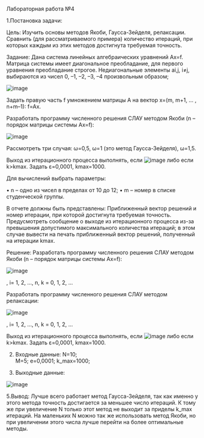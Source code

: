 Лабораторная работа №4
 
1.Постановка задачи:

Цель:
Изучить основы методов Якоби, Гаусса-Зейделя, релаксации. Сравнить (для рассматриваемого примера) количество итераций, при которых каждым из этих методов достигнута требуемая точность. 

Задание:
Дана система линейных алгебраических уравнений Ax=f. Матрица системы имеет диагональное преобладание, для первого уравнения преобладание строгое. 
Недиагональные элементы ai,j, i≠j, выбираются из чисел 0, –1, –2, –3, –4 произвольным образом; 

![image](https://github.com/SnkAnn/Num_methods/assets/108490844/729ca27e-71cd-466d-98ab-b6da0b6272cc)

Задать правую часть f умножением матрицы A на вектор x=(m, m+1, ... , n+m–1):  f=Ax. 

Разработать программу численного решения СЛАУ методом Якоби (n – порядок матрицы системы Ax=f): 

 ![image](https://github.com/SnkAnn/Num_methods/assets/108490844/954ccf2c-bbe8-436b-b2c2-1fd3255ace47)

Рассмотреть три случая: ω=0,5, ω=1 (это метод Гаусса-Зейделя), ω=1,5. 

Выход из итерационного процесса выполнять, если  ![image](https://github.com/SnkAnn/Num_methods/assets/108490844/5188dcdd-749b-4431-9556-4bca1fb956fb)
  либо если k>kmax. Задать ε=0,0001, kmax=1000. 

Для вычислений выбрать параметры: 

•	n – одно из чисел в пределах от 10 до 12; 
•	m – номер в списке студенческой группы.

В отчете должны быть представлены:
Приближенный вектор решений и номер итерации, при которой достигнута требуемая точность. Предусмотреть сообщение о выходе из итерационного процесса из-за превышения допустимого максимального количества итераций; в этом случае вывести на печать приближенный вектор решений, полученный на итерации kmax. 

Решение:
Разработать программу численного решения СЛАУ методом Якоби (n – порядок матрицы системы Ax=f): 

![image](https://github.com/SnkAnn/Num_methods/assets/108490844/55e2732e-dd51-42db-8e2a-8a467149ca4b)

 ,   i= 1, 2, …, n,   k = 0, 1, 2, …

Разработать программу численного решения СЛАУ методом релаксации: 

![image](https://github.com/SnkAnn/Num_methods/assets/108490844/1e7cafbb-90c8-44ab-b498-e04ac1db3b8c)

 ,   i= 1, 2, …, n,  k = 0, 1, 2, …

Выход из итерационного процесса выполнять, если ![image](https://github.com/SnkAnn/Num_methods/assets/108490844/10554790-c393-44bb-b94e-67bdebdb0197)
 либо если k>kmax. Задать ε=0,0001, kmax=1000. 



2. Входные данные:
N=10;  
M=5;
e=0,0001;
k_max=1000;

4. Выходные данные:
   
 ![image](https://github.com/SnkAnn/Num_methods/assets/108490844/196d14b2-1dfd-4565-8c97-44c49736d3c5)


5.Вывод:
Лучше всего работает метод Гаусса-Зейделя, так как именно у этого метода точность достигается за меньшее число итераций. К тому же при увеличение N только этот метод не выходит за приделы k_max итераций.
На маленьких N можно так же использовать метод Якоби, но при увеличении этого числа лучше перейти на более оптимальные методы.
